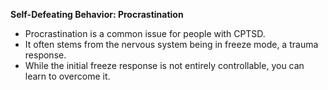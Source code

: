 **Self-Defeating Behavior: Procrastination**

- Procrastination is a common issue for people with CPTSD.
- It often stems from the nervous system being in freeze mode, a trauma response.
- While the initial freeze response is not entirely controllable, you can learn to overcome it.